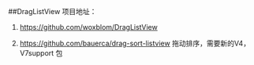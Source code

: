 ##DragListView 项目地址： 
1. https://github.com/woxblom/DragListView 
    
2. https://github.com/bauerca/drag-sort-listview
    拖动排序，需要新的V4，V7support 包
